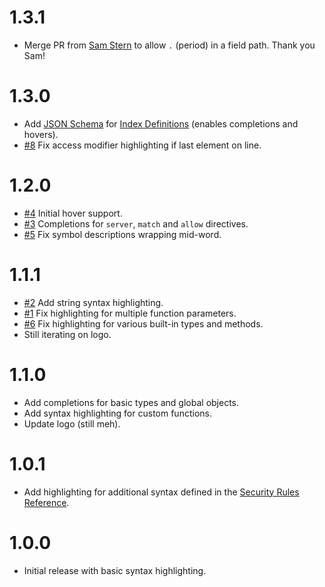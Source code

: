 # 1.3.1
- Merge PR from [Sam Stern](https://github.com/samtstern) to allow `.` (period) in a field path. Thank you Sam!

# 1.3.0
- Add [JSON Schema](https://code.visualstudio.com/docs/languages/json#_intellisense-validation) for [Index Definitions](https://cloud.google.com/firestore/docs/reference/rest/v1beta1/projects.databases.indexes) (enables completions and hovers).
- [#8](https://github.com/toba/vsfire/issues/8)
   Fix access modifier highlighting if last element on line.

# 1.2.0
- [#4](https://github.com/toba/vsfire/issues/4)
   Initial hover support.
- [#3](https://github.com/toba/vsfire/issues/3)
   Completions for `server`, `match` and `allow` directives.
- [#5](https://github.com/toba/vsfire/issues/5)
   Fix symbol descriptions wrapping mid-word.

# 1.1.1
- [#2](https://github.com/toba/vsfire/issues/2)
   Add string syntax highlighting.
- [#1](https://github.com/toba/vsfire/issues/1)
   Fix highlighting for multiple function parameters.
- [#6](https://github.com/toba/vsfire/issues/6)
   Fix highlighting for various built-in types and methods.
- Still iterating on logo.

# 1.1.0
- Add completions for basic types and global objects.
- Add syntax highlighting for custom functions.
- Update logo (still meh).

# 1.0.1
- Add highlighting for additional syntax defined in the [Security Rules Reference](https://cloud.google.com/firestore/docs/reference/security/).

# 1.0.0
- Initial release with basic syntax highlighting.